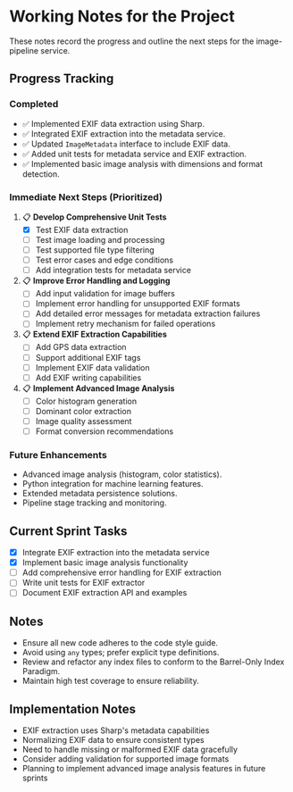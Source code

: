 # Working Notes for the Project

These notes record the progress and outline the next steps for the image-pipeline service.

## Progress Tracking

### Completed

- ✅ Implemented EXIF data extraction using Sharp.
- ✅ Integrated EXIF extraction into the metadata service.
- ✅ Updated `ImageMetadata` interface to include EXIF data.
- ✅ Added unit tests for metadata service and EXIF extraction.
- ✅ Implemented basic image analysis with dimensions and format detection.

### Immediate Next Steps (Prioritized)

1. 📋 **Develop Comprehensive Unit Tests**
   - [x] Test EXIF data extraction
   - [ ] Test image loading and processing
   - [ ] Test supported file type filtering
   - [ ] Test error cases and edge conditions
   - [ ] Add integration tests for metadata service

2. 📋 **Improve Error Handling and Logging**
   - [ ] Add input validation for image buffers
   - [ ] Implement error handling for unsupported EXIF formats
   - [ ] Add detailed error messages for metadata extraction failures
   - [ ] Implement retry mechanism for failed operations

3. 📋 **Extend EXIF Extraction Capabilities**
   - [ ] Add GPS data extraction
   - [ ] Support additional EXIF tags
   - [ ] Implement EXIF data validation
   - [ ] Add EXIF writing capabilities

4. 📋 **Implement Advanced Image Analysis**
   - [ ] Color histogram generation
   - [ ] Dominant color extraction
   - [ ] Image quality assessment
   - [ ] Format conversion recommendations

### Future Enhancements

- Advanced image analysis (histogram, color statistics).
- Python integration for machine learning features.
- Extended metadata persistence solutions.
- Pipeline stage tracking and monitoring.

## Current Sprint Tasks

- [x] Integrate EXIF extraction into the metadata service
- [x] Implement basic image analysis functionality
- [ ] Add comprehensive error handling for EXIF extraction
- [ ] Write unit tests for EXIF extractor
- [ ] Document EXIF extraction API and examples

## Notes

- Ensure all new code adheres to the code style guide.
- Avoid using `any` types; prefer explicit type definitions.
- Review and refactor any index files to conform to the Barrel-Only Index Paradigm.
- Maintain high test coverage to ensure reliability.

## Implementation Notes

- EXIF extraction uses Sharp's metadata capabilities
- Normalizing EXIF data to ensure consistent types
- Need to handle missing or malformed EXIF data gracefully
- Consider adding validation for supported image formats
- Planning to implement advanced image analysis features in future sprints
